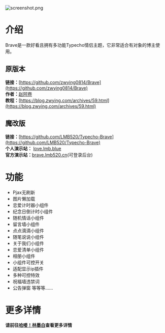 ![screenshot.png](https://files.blog.lmb.blue/usr/uploads/2025/04/3160254324.png)

# 介绍
Brave是一款好看且拥有多功能Typecho情侣主题，它非常适合有对象的博主使用。
## 原版本
**链接：**[https://github.com/zwying0814/Brave](https://github.com/zwying0814/Brave)<br>
**作者：**[赵阿卷](https://blog.zwying.com/)<br>
**教程：**[https://blog.zwying.com/archives/59.html](https://blog.zwying.com/archives/59.html)
## 魔改版
**链接：**[https://github.com/LMB520/Typecho-Brave](https://github.com/LMB520/Typecho-Brave)<br>
**个人演示站：** [love.lmb.blue](https://love.lmb.blue)<br>
**官方演示站：**[brave.lmb520.cn](https://brave.lmb520.cn/)(可登录后台)
# 功能
* Pjax无刷新
* 图片懒加载
* 恋爱计时器小组件
* 纪念日倒计时小组件
* 随机情话小组件
* 留言墙小组件
* 点点滴滴小组件
* 随笔说说小组件
* 关于我们小组件
* 恋爱清单小组件
* 相册小组件
* 小组件可控开关
* 适配显示ip插件
* 多种可控特效
* 祝福墙违禁词
* 公告弹窗
等等等……

# 更多详情
**请前往[哈喽！林墨白](https://blog.lmb.blue/archives/1196/)查看更多详情**